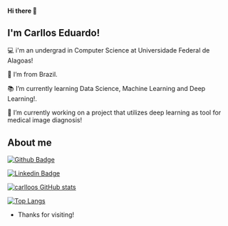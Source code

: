 
<!--
**carlloos/carlloos** is a ✨ _special_ ✨ repository because its `README.md` (this file) appears on your GitHub profile.

Here are some ideas to get you started:

- 🔭 I’m currently working on ...
- 🌱 I’m currently learning ...
- 👯 I’m looking to collaborate on ...
- 🤔 I’m looking for help with ...
- 💬 Ask me about ...
- 📫 How to reach me: ...
- 😄 Pronouns: ...
- ⚡ Fun fact: ...
-->
#### Hi there 👋

 

## I'm Carllos Eduardo!

 

:computer: i'm an undergrad in Computer Science at Universidade Federal de Alagoas!

:house_with_garden: I’m from Brazil.

:books: I’m currently learning Data Science, Machine Learning and Deep Learning!.

🔭 I’m currently working on a project that utilizes deep learning as tool for medical image diagnosis!

 

## About me

[![Github Badge](https://img.shields.io/badge/-Github-000?style=flat-square&logo=Github&logoColor=white&link=https://github.com/carlloos)](https://github.com/carlloos)

[![Linkedin Badge](https://img.shields.io/badge/-LinkedIn-blue?style=flat-square&logo=Linkedin&logoColor=white&link=https://www.linkedin.com/in/carllos-eduardo-ferreira-lopes/)](https://www.linkedin.com/in/carllos-eduardo-ferreira-lopes/)

[![carlloos GitHub stats](https://github-readme-stats.vercel.app/api?username=carlloos&theme=synthwave)](https://github.com/carlloos/github-readme-stats)

[![Top Langs](https://github-readme-stats.vercel.app/api/top-langs/?username=carlloos&layout=compact&theme=synthwave)](https://github.com/carlloos/github-readme-stats)


- Thanks for visiting!
